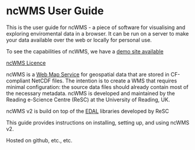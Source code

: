 # ncWMS User Guide

This is the user guide for ncWMS - a piece of software for visualising and exploring enviromental data in a browser. It can be run on a server to make your data available over the web or locally for personal use.

To see the capabilities of ncWMS, we have a [demo site available](http://behemoth.nerc-essc.ac.uk/ncWMS2/Godiva3.html)

[ncWMS Licence](https://github.com/Reading-eScience-Centre/edal-java/releases/download/edal-1.0.4/licence.txt)

ncWMS is a [Web Map Service](https://en.wikipedia.org/wiki/Web_Map_Service) for geospatial data that are stored in CF-compliant NetCDF files. The intention is to create a WMS that requires minimal configuration: the source data files should already contain most of the necessary metadata. ncWMS is developed and maintained by the Reading e-Science Centre (ReSC) at the University of Reading, UK.

ncWMS v2 is build on top of the [EDAL](edal_user_guide.html) libraries developed by ReSC

This guide provides instructions on installing, setting up, and using ncWMS v2.

Hosted on github, etc., etc.
